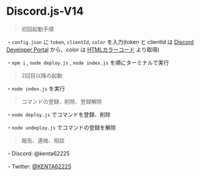 # Discord.js-V14

> 初回起動手順

・`config.json` に `token`, `clientId`, `color` を入力(token と clientId は [Discord Developer Portal](https://discord.com/developers) から、color は [HTMLカラーコード](https://www.colordic.org/) より取得)

・`npm i` , `node deploy.js` , `node index.js` を順にターミナルで実行


> 2回目以降の起動

・`node index.js` を実行

> コマンドの登録、削除、登録解除

・`node deploy.js` でコマンドを登録、削除

・`node undeploy.js` でコマンドの登録を解除


> 報告、連絡、相談

・Discord: @kenta62225

・Twitter: [@KENTA62225](https://twitter.com/KENTA62225)
